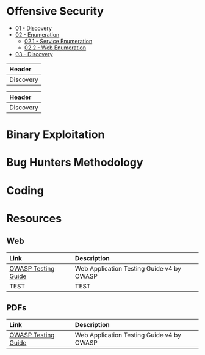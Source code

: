 <!-- TITLE: Home -->
<!-- SUBTITLE: A quick summary of Home -->

# Offensive Security
* [01 - Discovery](01-discovery/discovery)
* [02 - Enumeration](#)
	* [02.1 - Service Enumeration](02-enumeration/service-enumeration)
	* [02.2 - Web Enumeration](02-enumeration/web-enumeration)
* [03 - Discovery](01-discovery/discovery)

| Header|
| :---|
| Discovery |

| Header|
| :---|
| Discovery |


# Binary Exploitation
# Bug Hunters Methodology
# Coding
# Resources
## Web
| Link | Description |
| :--- | :--- |
| [OWASP Testing Guide](#) | Web Application Testing Guide v4 by OWASP |
| TEST | TEST |
## PDFs
| Link | Description |
| :--- | :--- |
| [OWASP Testing Guide](#) | Web Application Testing Guide v4 by OWASP |

